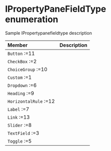 # IPropertyPaneFieldType enumeration
Sample IPropertypanefieldtype description

| Member	   | Description|
|:-------------|:-------|
|`Button` :=11      |  |
|`CheckBox` :=2      |  |
|`ChoiceGroup` :=10      |  |
|`Custom` :=1      |  |
|`Dropdown` :=6      |  |
|`Heading` :=9      |  |
|`HorizontalRule` :=12      |  |
|`Label` :=7      |  |
|`Link` :=13      |  |
|`Slider` :=8      |  |
|`TextField` :=3      |  |
|`Toggle` :=5      |  |
